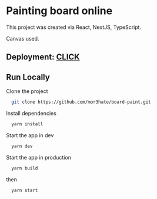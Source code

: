# Painting board online

This project was created via React, NextJS, TypeScript.

Canvas used.

## Deployment: [CLICK](https://board-paint.vercel.app/)

## Run Locally

Clone the project

```bash
  git clone https://github.com/mor3hate/board-paint.git
```

Install dependencies

```bash
  yarn install
```

Start the app in dev

```bash
  yarn dev
```

Start the app in production

```bash
  yarn build
```

then

```bash
  yarn start
```
